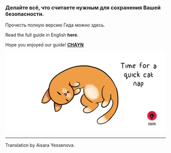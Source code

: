### Делайте всё, что считаете нужным для сохранения Вашей безопасности.

Прочесть полную версию Гида можно здесь.

Read the full guide in English **here**.

Hope you enjoyed our guide!
**[CHAYN](http://chayn.co)**

![](assets/Cat-nap--medium.gif)

---

Translation by Aisara Yessenova.